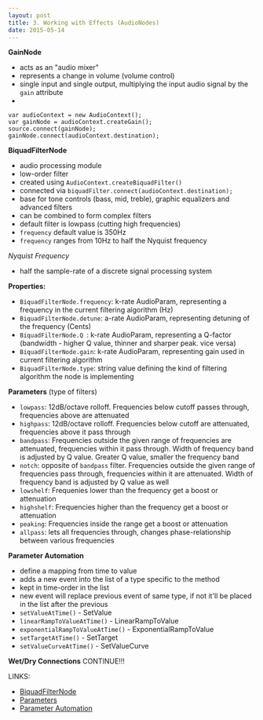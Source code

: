 ```yaml
---
layout: post
title: 3. Working with Effects (AudioNodes)
date: 2015-05-14
---
```

**GainNode**

- acts as an "audio mixer"
- represents a change in volume (volume control)
- single input and single output, multiplying the input audio signal by the `gain` attribute
- 
```
var audioContext = new AudioContext();
var gainNode = audioContext.createGain();
source.connect(gainNode);
gainNode.connect(audioContext.destination);
```

**BiquadFilterNode**

- audio processing module
- low-order filter
- created using `AudioContext.createBiquadFilter()`
- connected via `biquadFilter.connect(audioContext.destination);`
- base for tone controls (bass, mid, treble), graphic equalizers and advanced filters
- can be combined to form complex filters
- default filter is lowpass (cutting high frequencies)
- `frequency` default value is 350Hz
- `frequency` ranges from 10Hz to half the Nyquist frequency

*Nyquist Frequency*

- half the sample-rate of a discrete signal processing system

**Properties:**

- `BiquadFilterNode.frequency`: k-rate AudioParam, representing a frequency in the current filtering algorithm (Hz)
- `BiquadFilterNode.detune`: a-rate AudioParam, representing detuning of the frequency (Cents)
- `BiquadFilterNode.Q `: k-rate AudioParam, representing a Q-factor (bandwidth - higher Q value, thinner and sharper peak. vice versa)
- `BiquadFilterNode.gain`: k-rate AudioParam, representing gain used in current filtering algorithm
- `BiquadFilterNode.type`: string value defining the kind of filtering algorithm the node is implementing

**Parameters** (type of filters)

- `lowpass`: 12dB/octave rolloff. Frequencies below cutoff passes through, frequencies above are attenuated
- `highpass`: 12dB/octave rolloff. Frequencies below cutoff are attenuated, frequencies above it pass through
- `bandpass`: Frequencies outside the given range of frequencies are attenuated, frequencies within it pass through. Width of frequency band is adjusted by Q value. Greater Q value, smaller the frequency band
- `notch`: opposite of `bandpass` filter. Frequencies outside the given range of frequencies pass through, frequencies within it are attenuated. Width of frequency band is adjusted by Q value as well
- `lowshelf`: Frequenies lower than the frequency get a boost or attenuation
- `highshelf`: Frequencies higher than the frequency get a boost or attenuation
- `peaking`: Frequencies inside the range get a boost or attenuation
- `allpass`: lets all frequencies through, changes phase-relationship between various frequencies

**Parameter Automation**

- define a mapping from time to value
- adds a new event into the list of a type specific to the method
- kept in time-order in the list
- new event will replace previous event of same type, if not it'll be placed in the list after the previous
- `setValueAtTime()` - SetValue
- `linearRampToValueAtTime()` - LinearRampToValue
- `exponentialRampToValueAtTime()` - ExponentialRampToValue
- `setTargetAtTime()` - SetTarget
- `setValueCurveAtTime()` - SetValueCurve

**Wet/Dry Connections**
CONTINUE!!!

LINKS:

- [BiquadFilterNode](https://docs.webplatform.org/wiki/apis/webaudio/BiquadFilterNode)
- [Parameters](https://developer.mozilla.org/en-US/docs/Web/API/BiquadFilterNode)
- [Parameter Automation](http://webaudio.github.io/web-audio-api/#audioparam-automation-example)
